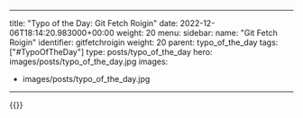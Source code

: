 
---
title: "Typo of the Day: Git Fetch Roigin"
date: 2022-12-06T18:14:20.983000+00:00
weight: 20
menu:
  sidebar:
    name: "Git Fetch Roigin"
    identifier: gitfetchroigin
    weight: 20
    parent: typo_of_the_day
tags: ["#TypoOfTheDay"]
type: posts/typo_of_the_day
hero: images/posts/typo_of_the_day.jpg
images:
- images/posts/typo_of_the_day.jpg
---


{{<fosstodon user="mariatta" id="109468087810606133">}}

